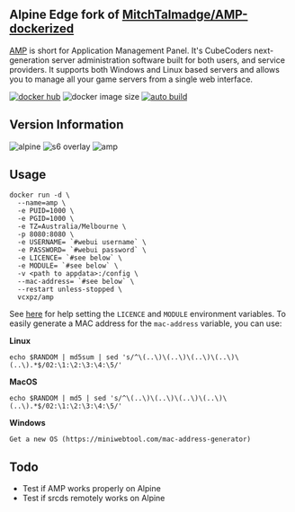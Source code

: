 ## Alpine Edge fork of [MitchTalmadge/AMP-dockerized](https://github.com/MitchTalmadge/AMP-dockerized/)
[AMP](https://cubecoders.com/AMP) is short for Application Management Panel. It's CubeCoders next-generation server administration software built for both users, and service providers. It supports both Windows and Linux based servers and allows you to manage all your game servers from a single web interface.

[![docker hub](https://img.shields.io/badge/docker%20hub-link-blue?style=for-the-badge&logo=docker)](https://hub.docker.com/repository/docker/vcxpz/amp) ![docker image size](https://img.shields.io/docker/image-size/vcxpz/amp?style=for-the-badge&logo=docker) [![auto build](https://img.shields.io/badge/auto%20build-disabled-grey?style=for-the-badge&logo=docker?color=d1aa67)](https://github.com/hydazz/docker-amp/actions?query=workflow%3A%22Cron+Update+CI%22)

## Version Information
![alpine](https://img.shields.io/badge/alpine-edge-0D597F?style=for-the-badge&logo=alpine-linux) ![s6 overlay](https://img.shields.io/badge/s6--overlay-2.1.0.2-blue?style=for-the-badge) ![amp](https://img.shields.io/badge/amp-2.0.8.10-blue?style=for-the-badge)

## Usage
```
docker run -d \
  --name=amp \
  -e PUID=1000 \
  -e PGID=1000 \
  -e TZ=Australia/Melbourne \
  -p 8080:8080 \
  -e USERNAME= `#webui username` \
  -e PASSWORD= `#webui password` \
  -e LICENCE= `#see below` \
  -e MODULE= `#see below` \
  -v <path to appdata>:/config \
  --mac-address= `#see below` \
  --restart unless-stopped \
  vcxpz/amp
```
See [here](https://github.com/MitchTalmadge/AMP-dockerized#environment-variables) for help setting the `LICENCE` and `MODULE` environment variables. To easily generate a MAC address for the `mac-address` variable, you can use:

**Linux**

    echo $RANDOM | md5sum | sed 's/^\(..\)\(..\)\(..\)\(..\)\(..\).*$/02:\1:\2:\3:\4:\5/'

**MacOS**

    echo $RANDOM | md5 | sed 's/^\(..\)\(..\)\(..\)\(..\)\(..\).*$/02:\1:\2:\3:\4:\5/'

**Windows**

    Get a new OS (https://miniwebtool.com/mac-address-generator)

## Todo
* Test if AMP works properly on Alpine
* Test if srcds remotely works on Alpine
